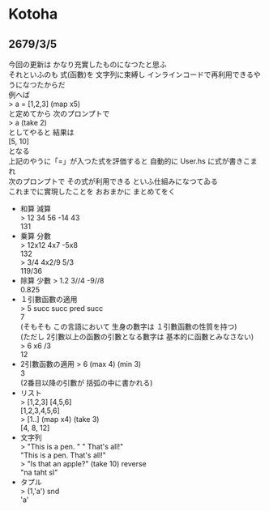 # Kotoha
## 2679/3/5
今回の更新は かなり充實したものになつたと思ふ  
それといふのも 式(函數)を 文字列に束縛し インラインコードで再利用できるやうになつたからだ  
例へば  
\> a = \[1,2,3] (map x5)  
と定めてから 次のプロンプトで  
\> a (take 2)  
としてやると 結果は  
\[5, 10]  
となる  
上記のやうに「=」が入つた式を評価すると 自動的に User.hs に式が書きこまれ  
次のプロンプトで その式が利用できる といふ仕組みになつてゐる  
これまでに實現したことを おおまかに まとめてをく  
* 和算 減算  
  \> 12 34 56 -14 43  
  131
* 乗算 分數  
  \> 12x12 4x7 -5x8    
  132  
  \> 3/4 4x2/9 5/3  
  119/36  
* 除算 少數
  \> 1.2 3//4 -9//8  
  0.825  
* １引數函數の適用  
  \> 5 succ succ pred succ  
  7  
  (そもそも この言語において 生身の數字は １引數函數の性質を持つ)  
  (ただし 2引數以上の函數の引數となる數字は 基本的に函數とみなさない)  
  \> 6 x6 /3  
  12  
* 2引數函數の適用
  \> 6 (max 4) (min 3)  
  3  
  (2番目以降の引數が 括弧の中に書かれる)  
* リスト  
  \> \[1,2,3] \[4,5,6]  
  \[1,2,3,4,5,6]  
  \> \[1..] (map x4) (take 3)  
  \[4, 8, 12]  
* 文字列  
  \> "This is   a pen. " " That's all!"  
  "This is   a pen.  That's all!"  
  \> "Is that an apple?" (take 10) reverse  
  "na taht sI"  
* タプル  
  \> (1,'a') snd  
  'a'  
  
